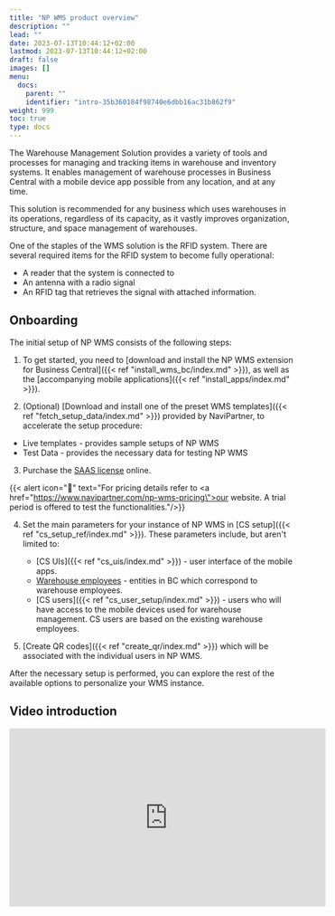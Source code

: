 ```yaml
---
title: "NP WMS product overview"
description: ""
lead: ""
date: 2023-07-13T10:44:12+02:00
lastmod: 2023-07-13T10:44:12+02:00
draft: false
images: []
menu:
  docs:
    parent: ""
    identifier: "intro-35b360184f98740e6dbb16ac31b862f9"
weight: 999
toc: true
type: docs
---
```


The Warehouse Management Solution provides a variety of tools and processes for managing and tracking items in warehouse and inventory systems. It enables management of warehouse processes in Business Central with a mobile device app possible from any location, and at any time.

This solution is recommended for any business which uses warehouses in its operations, regardless of its capacity, as it vastly improves organization, structure, and space management of warehouses. 

One of the staples of the WMS solution is the RFID system. There are several required items for the RFID system to become fully operational: 

- A reader that the system is connected to
- An antenna with a radio signal
- An RFID tag that retrieves the signal with attached information.

## Onboarding

The initial setup of NP WMS consists of the following steps:

1. To get started, you need to [download and install the NP WMS extension for Business Central]({{< ref "install_wms_bc/index.md" >}}), as well as the [accompanying mobile applications]({{< ref "install_apps/index.md" >}}). 

2. (Optional) [Download and install one of the preset WMS templates]({{< ref "fetch_setup_data/index.md" >}}) provided by NaviPartner, to accelerate the setup procedure:

- Live templates - provides sample setups of NP WMS
- Test Data - provides the necessary data for testing NP WMS

3. Purchase the [SAAS license](https://docs.microsoft.com/en-us/dynamics365/business-central/dev-itpro/deployment/licensing) online.

  {{< alert icon="📝" text="For pricing details refer to <a href=\"https://www.navipartner.com/np-wms-pricing\">our website</a>. A trial period is offered to test the functionalities."/>}}

4. Set the main parameters for your instance of NP WMS in [CS setup]({{< ref "cs_setup_ref/index.md" >}}). These parameters include, but aren't limited to:

    - [CS UIs]({{< ref "cs_uis/index.md" >}}) - user interface of the mobile apps. 
    - [Warehouse employees](https://docs.microsoft.com/en-us/dynamics365/business-central/warehouse-how-to-set-up-warehouse-employees) - entities in BC which correspond to warehouse employees.
    - [CS users]({{< ref "cs_user_setup/index.md" >}}) - users who will have access to the mobile devices used for warehouse management. CS users are based on the existing warehouse employees.
 

5. [Create QR codes]({{< ref "create_qr/index.md" >}}) which will be associated with the individual users in NP WMS.

After the necessary setup is performed, you can explore the rest of the available options to personalize your WMS instance.

## Video introduction

<iframe width="560" height="315" src="https://www.youtube.com/embed/b6WIL-5AbJc" title="YouTube video player" frameborder="0" allow="accelerometer; autoplay; clipboard-write; encrypted-media; gyroscope; picture-in-picture; web-share" allowfullscreen></iframe>

